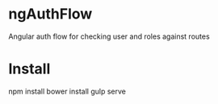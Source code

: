 # ngAuthFlow
Angular auth flow for checking user and roles against routes

# Install
npm install
bower install
gulp serve

